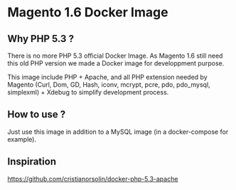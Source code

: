 # Magento 1.6 Docker Image

## Why PHP 5.3 ?

There is no more PHP 5.3 official Docker Image. As Magento 1.6 still need this old PHP version we made a Docker image for developpment purpose.

This image include PHP + Apache, and all PHP extension needed by Magento (Curl, Dom, GD, Hash, iconv, mcrypt, pcre, pdo, pdo_mysql, simplexml) + Xdebug to simplify development process.

## How to use ?

Just use this image in addition to a MySQL image (in a docker-compose for example).

## Inspiration

https://github.com/cristianorsolin/docker-php-5.3-apache